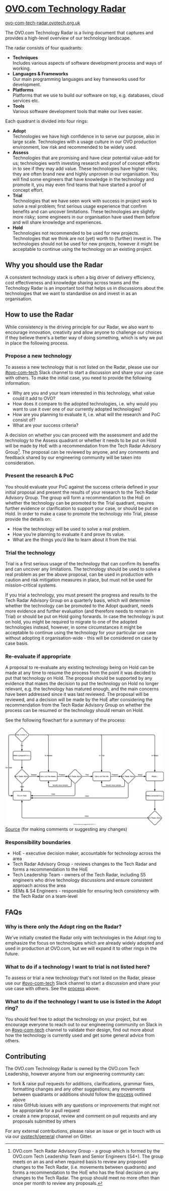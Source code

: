 # [OVO.com Technology Radar](https://ovo-com-tech-radar.ovotech.org.uk)

[ovo-com-tech-radar.ovotech.org.uk](https://ovo-com-tech-radar.ovotech.org.uk)

The OVO.com Technology Radar is a living document that captures and provides a
high-level overview of our technology landscape.

The radar consists of four quadrants:

- **Techniques**  
  Includes various aspects of software development process and ways of working.
- **Languages & Frameworks**  
  Our main programming languages and key frameworks used for development.
- **Platforms**  
  Platforms that we use to build our software on top, e.g. databases, cloud
  services etc.
- **Tools**  
  Various software development tools that make our lives easier.

Each quadrant is divided into four rings:

- **Adopt**  
  Technologies we have high confidence in to serve our purpose, also in large
  scale. Technologies with a usage culture in our OVO production environment,
  low risk and recommended to be widely used.
- **Assess**  
  Technologies that are promising and have clear potential value-add for us;
  technologies worth investing research and proof of concept efforts in to see
  if they may add value. These technologies have higher risks; they are often
  brand new and highly unproven in our organisation. You will find some
  engineers that have knowledge in the technology and promote it, you may even
  find teams that have started a proof of concept effort.
- **Trial**  
  Technologies that we have seen work with success in project work to solve a
  real problem; first serious usage experience that confirm benefits and can
  uncover limitations. These technologies are slightly more risky; some
  engineers in our organisation have used them before and will share knowledge
  and experiences.
- **Hold**  
   Technologies not recommended to be used for new projects. Technologies that we
  think are not (yet) worth to (further) invest in. The technologies should not be
  used for new projects, however it might be acceptable to continue using the technology
  on an existing project.

## Why you should use the Radar

A consistent technology stack is often a big driver of delivery efficiency, cost
effectiveness and knowledge sharing across teams and the Technology Radar is an
important tool that helps us in discussions about the technologies that we want
to standardise on and invest in as an organisation.

## How to use the Radar

While consistency is the driving principle for our Radar, we also want to
encourage innovation, creativity and allow anyone to challenge our choices if
they believe there's a better way of doing something, which is why we put in
place the following process.

### Propose a new technology

To assess a new technology that is not listed on the Radar, please use our
[#ovo-com-tech](https://ovoenergy.slack.com/archives/C01QB298E59) Slack channel
to start a discussion and share your use case with others. To make the initial
case, you need to provide the following information:

- Why are you and your team interested in this technology, what value could it
  add to OVO?
- How does it compare to the adopted technologies, i.e. why would you want to
  use it over one of our currently adopted technologies?
- How are you planning to evaluate it, i.e. what will the research and PoC
  consist of?
- What are your success criteria?

A decision on whether you can proceed with the assessment and add the technology
to the Assess quadrant or whether it needs to be put on Hold will be made by HoE
with a recommendation from the Tech Radar Advisory Group[^1]. The proposal can
be reviewed by anyone, and any comments and feedback shared by our engineering
community will be taken into consideration.

### Present the research & PoC

You should evaluate your PoC against the success criteria defined in your
initial proposal and present the results of your research to the Tech Radar
Advisory Group. The group will form a recommendation to the HoE on whether the
technology can be promoted to the Trial quadrant, requires further evidence or
clarification to support your case, or should be put on Hold. In order to make a
case to promote the technology into Trial, please provide the details on:

- How the technology will be used to solve a real problem.
- How you’re planning to evaluate it and prove its value.
- What are the things you’d like to learn about it from the trial.

### Trial the technology

Trial is a first serious usage of the technology that can confirm its benefits
and can uncover any limitations. The technology should be used to solve a real
problem as per the above proposal, can be used in production with caution and
risk mitigation measures in place, but must not be used for mission-critical
systems.

If you trial a technology, you must present the progress and results to the Tech
Radar Advisory Group on a quarterly basis, which will determine whether the
technology can be promoted to the Adopt quadrant, needs more evidence and
further evaluation (and therefore needs to remain in Trial) or should be put on
Hold going forwards. In case the technology is put on hold, you might be
required to migrate to one of the adopted technologies instead, however, in some
circumstances it might be acceptable to continue using the technology for your
particular use case without adopting it organisation-wide - this will be
considered on case by case basis.

### Re-evaluate if appropriate

A proposal to re-evaluate any existing technology being on Hold can be made at
any time to resume the process from the point it was decided to put that
technology on Hold. The proposal should be supported by any evidence that makes
the decision to put the technology on Hold no longer relevant, e.g. the
technology has matured enough, and the main concerns have been addressed since
it was last reviewed. The proposal will be reviewed, and a decision will be made
by the HoE after considering the recommendation from the Tech Radar Advisory
Group on whether the process can be resumed or the technology should remain on
Hold.

See the following flowchart for a summary of the process:

![](review-process.svg)
[Source](https://drive.google.com/file/d/1dPTx3ElrchkRw7iBxsNSReP35Sn68iVc/view?usp=sharing)
(for making comments or suggesting any changes)

### Responsibility boundaries

- HoE - executive decision maker, accountable for technology across the area
- Tech Radar Advisory Group - reviews changes to the Tech Radar and forms a
  recommendation to the HoE
- Tech Leadership Team - owners of the Tech Radar, including S5 engineers who
  drive technology discussions and ensure consistent approach across the area
- SEMs & S4 Engineers - responsible for ensuring tech consistency with the Tech
  Radar on a team-level

## FAQs

### Why is there only the Adopt ring on the Radar?

We've initially created the Radar only with technologies in the Adopt ring to
emphasize the focus on technologies which are already widely adopted and used in
production at OVO.com, but we will expand it to other rings in the future.

### What to do if a technology I want to trial is not listed here?

To assess or trial a new technology that's not listed on the Radar, please use
our [#ovo-com-tech](https://ovoenergy.slack.com/archives/C01QB298E59) Slack
channel to start a discussion and share your use case with others. See the
[process](#propose-a-new-technology) above.

### What to do if the technology I want to use is listed in the Adopt ring?

You should feel free to adopt the technology on your project, but we encourage
everyone to reach out to our engineering community on Slack in on
[#ovo-com-tech](https://ovoenergy.slack.com/archives/C01QB298E59) channel to
validate their design, find out more about how the technology is currently used
and get some general advice from others.

## Contributing

The OVO.com Technology Radar is owned by the OVO.com Tech Leadership, however
anyone from our engineering community can:

- fork & raise pull requests for additions, clarifications, grammar fixes,
  formatting changes and any other suggestions; any movements between quadrants
  or additions should follow the [process](#propose-a-new-technology) outlined
  above
- raise GitHub issues with any questions or improvements that might not be
  appropriate for a pull request
- create a new proposal, review and comment on pull requests and any proposals
  submitted by others

For any external contributions, please raise an issue or get in touch with us
via our [ovotech/general](https://gitter.im/ovotech/general) channel on Gitter.

[^1]:
    OVO.com Tech Radar Advisory Group - a group which is formed by the OVO.com
    Tech Leadership Team and Senior Engineers (S4+). The group meets on an as
    and when required basis to review any proposed changes to the Tech Radar,
    (i.e. movements between quadrants) and forms a recommendation to the HoE who
    has the final decision on any changes to the Tech Radar. The group should
    meet no more often than once per month to review any proposals.
